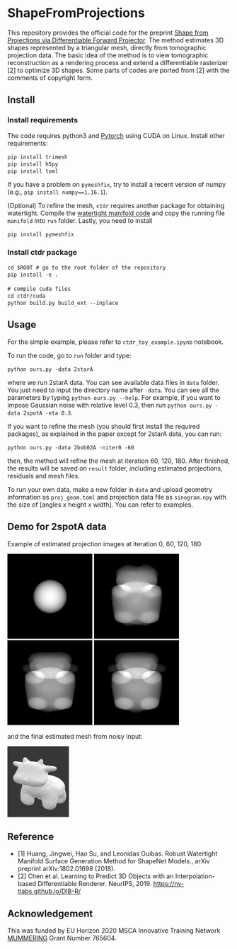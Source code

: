 # ShapeFromProjections

This repository provides the official code for the preprint [Shape from Projections via Differentiable Forward Projector](http://arxiv.org/abs/2006.16120). The method estimates 3D shapes represented by a triangular mesh, directly from tomographic projection data. The basic idea of the method is to view tomographic reconstruction as a rendering process and extend a differentiable rasterizer [2] to optimize 3D shapes. Some parts of codes are ported from [2] with the comments of copyright form.

## Install

### Install requirements

The code requires python3 and [Pytorch](https://pytorch.org) using CUDA on Linux. Install other requirements:

```
pip install trimesh
pip install h5py
pip install toml
```

If you have a problem on `pymeshfix`, try to install a recent version of numpy (e.g., `pip install numpy==1.16.1`).

(Optional) To refine the mesh, `ctdr` requires another package for obtaining watertight. Compile the [watertight manifold code](https://github.com/hjwdzh/Manifold) and copy the running file `manifold` into `run` folder. Lastly, you need to install

```
pip install pymeshfix
```

### Install ctdr package

```
cd $ROOT # go to the root folder of the repository
pip install -e .

# compile cuda files
cd ctdr/cuda
python build.py build_ext --inplace
```

## Usage

For the simple example, please refer to `ctdr_toy_example.ipynb` notebook.

To run the code, go to `run` folder and type:

```
python ours.py -data 2starA
```

where we run 2starA data. You can see available data files in `data` folder. You just need to input the directory name after `-data`. You can see all the parameters by typing `python ours.py --help`. For example, if you want to impose Gaussian noise with relative level 0.3, then run `python ours.py -data 2spotA -eta 0.3`.

If you want to refine the mesh (you should first install the required packages), as explained in the paper except for 2starA data, you can run:

```
python ours.py -data 2bob02A -niter0 -60
```

then, the method will refine the mesh at iteration 60, 120, 180. After finished, the results will be saved on `result` folder, including estimated projections, residuals and mesh files.

To run your own data, make a new folder in `data` and upload geometry information as `proj_geom.toml` and projection data file as `sinogram.npy` with the size of [angles x height x width]. You can refer to examples.

## Demo for 2spotA data

Example of estimated projection images at iteration 0, 60, 120, 180

![](media/0000_sino_0.png)
![](media/0060_sino_0.png)
![](media/0120_sino_0.png)
![](media/0180_sino_0.png)

and the final estimated mesh from noisy input:

![](media/final.png)

## Reference

- [1] Huang, Jingwei, Hao Su, and Leonidas Guibas. Robust Watertight Manifold Surface Generation Method for ShapeNet Models., arXiv preprint arXiv:1802.01698 (2018).
- [2] Chen et al. Learning to Predict 3D Objects with an  Interpolation-based Differentiable Renderer. NeurIPS, 2019. https://nv-tlabs.github.io/DIB-R/

## Acknowledgement

This was funded by EU Horizon 2020 MSCA Innovative Training Network [MUMMERING](https://www.mummering.eu) Grant Number 765604.
